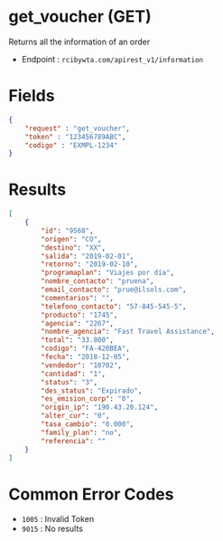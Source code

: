 # get_voucher (GET)

Returns all the information of an order

* Endpoint : ```rcibywta.com/apirest_v1/information```

# Fields

```JSON
{
    "request" : "get_voucher",
    "token" : "123456789ABC",
    "codigo" : "EXMPL-1234"
}
```

# Results

```JSON
[
    {
        "id": "9568",
        "origen": "CO",
        "destino": "XX",
        "salida": "2019-02-01",
        "retorno": "2019-02-10",
        "programaplan": "Viajes por día",
        "nombre_contacto": "pruena",
        "email_contacto": "prue@ilsols.com",
        "comentarios": "",
        "telefono_contacto": "57-845-545-5",
        "producto": "1745",
        "agencia": "2267",
        "nombre_agencia": "Fast Travel Assistance",
        "total": "33.800",
        "codigo": "FA-420BEA",
        "fecha": "2018-12-05",
        "vendedor": "10702",
        "cantidad": "1",
        "status": "3",
        "des_status": "Expirado",
        "es_emision_corp": "0",
        "origin_ip": "190.43.20.124",
        "alter_cur": "0",
        "tasa_cambio": "0.000",
        "family_plan": "no",
        "referencia": ""
    }
]
```


# Common Error Codes

* ```1005``` : Invalid Token
* ```9015``` : No results